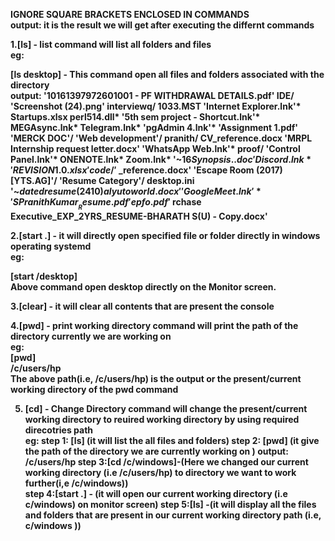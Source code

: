 <b>IGNORE SQUARE BRACKETS ENCLOSED IN COMMANDS</b></br>
<b>output: it is the result we will get after executing the differnt commands<b></br>


1.[ls] - list command will list all folders and files </br>
eg:</br>

  [ls desktop] - This  command open all files and folders associated with the directory</br> 
  output:
       '10161397972601001 - PF WITHDRAWAL DETAILS.pdf'   IDE/                                  'Screenshot (24).png'   interviewq/
 1033.MST                                        'Internet Explorer.lnk'*                Startups.xlsx          perl514.dll*
'5th sem project - Shortcut.lnk'*                 MEGAsync.lnk*                          Telegram.lnk*         'pgAdmin 4.lnk'*
'Assignment 1.pdf'                               'MERCK DOC'/                           'Web development'/      pranith/
 CV_reference.docx                               'MRPL Internship request letter.docx'  'WhatsApp Web.lnk'*     proof/
'Control Panel.lnk'*                              ONENOTE.lnk*                           Zoom.lnk*             '~$16 Synopsis..doc'
 Discord.lnk*                                    'REVISION 1.0.xlsx'                     code/                 '~$_reference.docx'
'Escape Room (2017) [YTS.AG]'/                   'Resume Category'/                      desktop.ini           '~$dated resume(2410) alyuto world.docx'
'Google Meet.lnk'*                               'S Pranith Kumar__Resume.pdf'           epfo.pdf              '~$rchase Executive_EXP_2YRS_RESUME-BHARATH S(U) - Copy.docx'


  
2.[start .] - it will directly open specified file or folder directly in windows operating systemd</br>
eg:</br>

  [start /desktop]</br>
              Above command open desktop directly on the  Monitor screen.</br>
              
              
3.[clear] - it will clear all contents that are present the console</br>


4.[pwd] - print working directory command will print the path of the directory currently we are working on </br>
eg:</br>
  [pwd] </br>
    /c/users/hp </br>
               The above path(i.e, /c/users/hp) is the output or the present/current  working directory of the pwd command </br>
               
  
 5. [cd] - Change Directory  command will change the present/current  working directory to reuired working directory by using required direcotries path</br>
    eg:
     step 1: [ls] (it will list the all files and folders)
     step 2:  [pwd] (it give the path of the  directory we are currently working on )
        output:
              /c/users/hp
     step 3:[cd /c/windows]-(Here we changed our current working directory (i.e /c/users/hp) to directory we want to work further(i,e /c/windows))       
     step 4:[start .] - (it will open our current working directory (i.e c/windows) on monitor screen)
     step 5:[ls] -(it will display all the files and folders that are present in our current working directory path (i.e,  c/windows )) 
